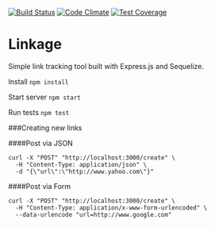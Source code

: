[![Build Status](https://travis-ci.org/andruu/linkage.svg?branch=master)](https://travis-ci.org/andruu/linkage) [![Code Climate](https://codeclimate.com/github/andruu/linkage/badges/gpa.svg)](https://codeclimate.com/github/andruu/linkage) [![Test Coverage](https://codeclimate.com/github/andruu/linkage/badges/coverage.svg)](https://codeclimate.com/github/andruu/linkage/coverage)

# Linkage

Simple link tracking tool built with Express.js and Sequelize.


Install `npm install`

Start server `npm start`

Run tests `npm test`

###Creating new links

####Post via JSON

	curl -X "POST" "http://localhost:3000/create" \
	  -H "Content-Type: application/json" \
	  -d "{\"url\":\"http://www.yahoo.com\"}"

####Post via Form

	curl -X "POST" "http://localhost:3000/create" \
	  -H "Content-Type: application/x-www-form-urlencoded" \
	  --data-urlencode "url=http://www.google.com"
